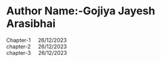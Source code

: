 # Author Name:-Gojiya Jayesh Arasibhai

Chapter-1 &nbsp;&nbsp;&nbsp;&nbsp;26/12/2023<br>
chapter-2 &nbsp;&nbsp;&nbsp;&nbsp;26/12/2023<br>
chapter-3 &nbsp;&nbsp;&nbsp;&nbsp;26/12/2023<br>
